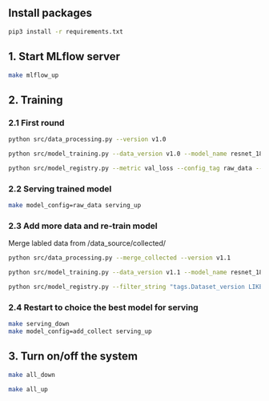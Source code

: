 ## Install packages
```bash
pip3 install -r requirements.txt
```

## 1. Start MLflow server
```bash
make mlflow_up
```

## 2. Training

### 2.1 First round
```bash
python src/data_processing.py --version v1.0

python src/model_training.py --data_version v1.0 --model_name resnet_18 --device cuda

python src/model_registry.py --metric val_loss --config_tag raw_data --alias Production
```

### 2.2 Serving trained model
```bash
make model_config=raw_data serving_up
```

### 2.3 Add more data and re-train model
Merge labled data from /data_source/collected/ 
```bash
python src/data_processing.py --merge_collected --version v1.1

python src/model_training.py --data_version v1.1 --model_name resnet_18 --device cuda

python src/model_registry.py --filter_string "tags.Dataset_version LIKE 'v1.1'" --config_tag add_collect --alias Challenger 
```

### 2.4 Restart to choice the best model for serving
```bash
make serving_down
make model_config=add_collect serving_up
```

## 3. Turn on/off the system
```bash
make all_down
```

```bash
make all_up
```
